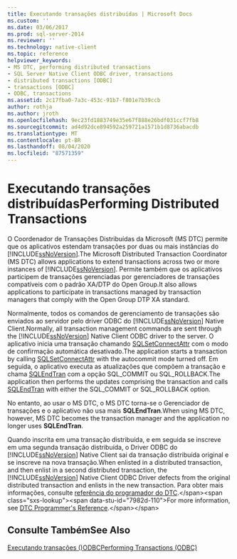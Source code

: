 ```yaml
---
title: Executando transações distribuídas | Microsoft Docs
ms.custom: ''
ms.date: 03/06/2017
ms.prod: sql-server-2014
ms.reviewer: ''
ms.technology: native-client
ms.topic: reference
helpviewer_keywords:
- MS DTC, performing distributed transactions
- SQL Server Native Client ODBC driver, transactions
- distributed transactions [ODBC]
- transactions [ODBC]
- ODBC, transactions
ms.assetid: 2c17fba0-7a3c-453c-91b7-f801e7b39ccb
author: rothja
ms.author: jroth
ms.openlocfilehash: 9ec23fd1883749e35e67f888e26bdf031ccf7fb8
ms.sourcegitcommit: ad4d92dce894592a259721a1571b1d8736abacdb
ms.translationtype: MT
ms.contentlocale: pt-BR
ms.lasthandoff: 08/04/2020
ms.locfileid: "87571359"
---
```

# <a name="performing-distributed-transactions"></a><span data-ttu-id="7982d-102">Executando transações distribuídas</span><span class="sxs-lookup"><span data-stu-id="7982d-102">Performing Distributed Transactions</span></span>
  <span data-ttu-id="7982d-103">O Coordenador de Transações Distribuídas da Microsoft (MS DTC) permite que os aplicativos estendam transações por duas ou mais instâncias do [!INCLUDE[ssNoVersion](../../../includes/ssnoversion-md.md)].</span><span class="sxs-lookup"><span data-stu-id="7982d-103">The Microsoft Distributed Transaction Coordinator (MS DTC) allows applications to extend transactions across two or more instances of [!INCLUDE[ssNoVersion](../../../includes/ssnoversion-md.md)].</span></span> <span data-ttu-id="7982d-104">Permite também que os aplicativos participem de transações gerenciadas por gerenciadores de transações compatíveis com o padrão XA/DTP do Open Group.</span><span class="sxs-lookup"><span data-stu-id="7982d-104">It also allows applications to participate in transactions managed by transaction managers that comply with the Open Group DTP XA standard.</span></span>  
  
 <span data-ttu-id="7982d-105">Normalmente, todos os comandos de gerenciamento de transações são enviados ao servidor pelo driver ODBC do [!INCLUDE[ssNoVersion](../../../includes/ssnoversion-md.md)] Native Client.</span><span class="sxs-lookup"><span data-stu-id="7982d-105">Normally, all transaction management commands are sent through the [!INCLUDE[ssNoVersion](../../../includes/ssnoversion-md.md)] Native Client ODBC driver to the server.</span></span> <span data-ttu-id="7982d-106">O aplicativo inicia uma transação chamando [SQLSetConnectAttr](../../native-client-odbc-api/sqlsetconnectattr.md) com o modo de confirmação automática desativado.</span><span class="sxs-lookup"><span data-stu-id="7982d-106">The application starts a transaction by calling [SQLSetConnectAttr](../../native-client-odbc-api/sqlsetconnectattr.md) with the autocommit mode turned off.</span></span> <span data-ttu-id="7982d-107">Em seguida, o aplicativo executa as atualizações que compõem a transação e chama [SQLEndTran](../../native-client-odbc-api/sqlendtran.md) com a opção SQL_COMMIT ou SQL_ROLLBACK.</span><span class="sxs-lookup"><span data-stu-id="7982d-107">The application then performs the updates comprising the transaction and calls [SQLEndTran](../../native-client-odbc-api/sqlendtran.md) with either the SQL_COMMIT or SQL_ROLLBACK option.</span></span>  
  
 <span data-ttu-id="7982d-108">No entanto, ao usar o MS DTC, o MS DTC torna-se o Gerenciador de transações e o aplicativo não usa mais **SQLEndTran**.</span><span class="sxs-lookup"><span data-stu-id="7982d-108">When using MS DTC, however, MS DTC becomes the transaction manager and the application no longer uses **SQLEndTran**.</span></span>  
  
 <span data-ttu-id="7982d-109">Quando inscrita em uma transação distribuída, e em seguida se inscreve em uma segunda transação distribuída, o Driver ODBC do [!INCLUDE[ssNoVersion](../../../includes/ssnoversion-md.md)] Native Client sai da transação distribuída original e se inscreve na nova transação.</span><span class="sxs-lookup"><span data-stu-id="7982d-109">When enlisted in a distributed transaction, and then enlist in a second distributed transaction, the [!INCLUDE[ssNoVersion](../../../includes/ssnoversion-md.md)] Native Client ODBC Driver defects from the original distributed transaction and enlists in the new transaction.</span></span> <span data-ttu-id="7982d-110">Para obter mais informações, consulte [referência do programador do DTC](https://msdn.microsoft.com/library/ms686108\(VS.85\).aspx).</span><span class="sxs-lookup"><span data-stu-id="7982d-110">For more information, see [DTC Programmer's Reference](https://msdn.microsoft.com/library/ms686108\(VS.85\).aspx).</span></span>  
  
## <a name="see-also"></a><span data-ttu-id="7982d-111">Consulte Também</span><span class="sxs-lookup"><span data-stu-id="7982d-111">See Also</span></span>  
 [<span data-ttu-id="7982d-112">Executando transações &#40;&#41;ODBC</span><span class="sxs-lookup"><span data-stu-id="7982d-112">Performing Transactions &#40;ODBC&#41;</span></span>](../../../database-engine/dev-guide/performing-transactions-odbc.md)  
  
  
